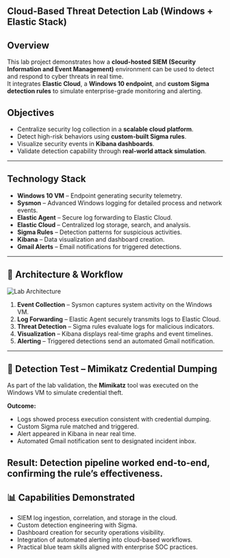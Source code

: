 ## Cloud-Based Threat Detection Lab (Windows + Elastic Stack)

## Overview
This lab project demonstrates how a **cloud-hosted SIEM (Security Information and Event Management)** environment can be used to detect and respond to cyber threats in real time.  
It integrates **Elastic Cloud**, a **Windows 10 endpoint**, and **custom Sigma detection rules** to simulate enterprise-grade monitoring and alerting.

## Objectives
- Centralize security log collection in a **scalable cloud platform**.
- Detect high-risk behaviors using **custom-built Sigma rules**.
- Visualize security events in **Kibana dashboards**.
- Validate detection capability through **real-world attack simulation**.
---
## Technology Stack
- **Windows 10 VM** – Endpoint generating security telemetry.
- **Sysmon** – Advanced Windows logging for detailed process and network events.
- **Elastic Agent** – Secure log forwarding to Elastic Cloud.
- **Elastic Cloud** – Centralized log storage, search, and analysis.
- **Sigma Rules** – Detection patterns for suspicious activities.
- **Kibana** – Data visualization and dashboard creation.
- **Gmail Alerts** – Email notifications for triggered detections.
---
## 📂 Architecture & Workflow
![Lab Architecture](docs/screenshots/Cloud%20Threat%20Detection(Flowchart).png)

1. **Event Collection** – Sysmon captures system activity on the Windows VM.
2. **Log Forwarding** – Elastic Agent securely transmits logs to Elastic Cloud.
3. **Threat Detection** – Sigma rules evaluate logs for malicious indicators.
4. **Visualization** – Kibana displays real-time graphs and event timelines.
5. **Alerting** – Triggered detections send an automated Gmail notification.
---
## 🎯 Detection Test – Mimikatz Credential Dumping
As part of the lab validation, the **Mimikatz** tool was executed on the Windows VM to simulate credential theft.

**Outcome:**
- Logs showed process execution consistent with credential dumping.
- Custom Sigma rule matched and triggered.
- Alert appeared in Kibana in near real time.
- Automated Gmail notification sent to designated incident inbox.

**Result:** Detection pipeline worked end-to-end, confirming the rule’s effectiveness.
---
## 📊 Capabilities Demonstrated
- SIEM log ingestion, correlation, and storage in the cloud.
- Custom detection engineering with Sigma.
- Dashboard creation for security operations visibility.
- Integration of automated alerting into cloud-based workflows.
- Practical blue team skills aligned with enterprise SOC practices.


